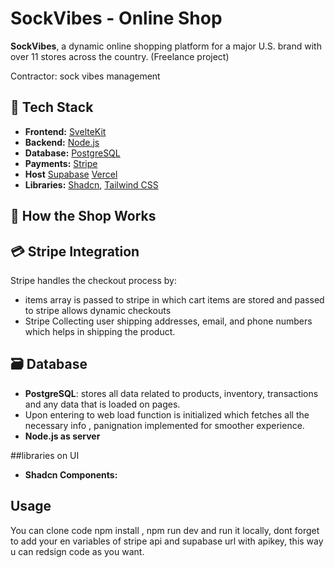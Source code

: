 # SockVibes - Online Shop

**SockVibes**, a dynamic online shopping platform for a major U.S. brand with over 11 stores across the country. 
(Freelance project)

Contractor: sock vibes management

## 🚀 Tech Stack

- **Frontend:** [SvelteKit](https://kit.svelte.dev/)
- **Backend:** [Node.js](https://nodejs.org/)
- **Database:** [PostgreSQL](https://www.postgresql.org/) 
- **Payments:** [Stripe](https://stripe.com/)
- **Host** [Supabase](https://supabase.com/) [Vercel](https://vercel.com/)
- **Libraries:** [Shadcn](https://shadcn.dev/), [Tailwind CSS](https://tailwindcss.com/)

## 🛒 How the Shop Works

## 💳 Stripe Integration

Stripe handles the checkout process by:

- items array is passed to stripe in which cart items are stored and passed to stripe allows dynamic checkouts
- Stripe Collecting user shipping addresses, email, and phone numbers which helps in shipping the product.

## 🗃️ Database

- **PostgreSQL**:  stores all data related to products, inventory, transactions and any data that is loaded on pages.
- Upon entering to web load function is initialized which fetches all the necessary info , panignation implemented for smoother experience.
- **Node.js as server**

##libraries on UI
- **Shadcn Components:** 

## Usage
You can clone code npm install , npm run dev and run it locally, dont forget to add your en variables of stripe api and supabase url with apikey, this way u can redsign code as you want.
